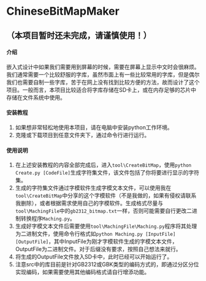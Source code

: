 # ChineseBitMapMaker

## （本项目暂时还未完成，请谨慎使用！）

#### 介绍

嵌入式设计中如果我们需要用到屏幕的时候，需要在屏幕上显示中文时会很麻烦。我们通常需要一个比较舒服的字库，虽然市面上有一些比较常用的字库，但是偶尔我们也需要自制一些字库，苦于在网上没有找到比较方便的方法，故而设计了这个项目。一般而言，本项目比较适合将字库存储在SD卡上，或在内存足够的芯片中存储在文件系统中使用。

#### 安装教程

1.  如果想非常轻松地使用本项目，请在电脑中安装python工作环境。
2.  克隆或下载项目到任意文件夹下，通过命令行进行运行。

#### 使用说明

1.  在上述安装教程的内容全部完成后，进入`tool\CreateBitMap`，使用`python Create.py [CodeFile]`生成字符集文件，该文件包括了你将要进行显示的字符集。
2.  生成的字符集文件通过字模软件生成字模文本文件，可以使用我在`tool\CreateBitMap`中分享的这个字模软件（不是我做的，如果有侵权请联系我删除），或者根据需求使用自己的字模软件。生成格式尽量与`tool\MachingFile`中的`gb2312_bitmap.txt`一样，否则可能需要自行更改二进制转换程序`Maching.py`。
3.  生成好字模文本文件后需要使用`tool\MachingFile\Maching.py`程序将其处理为二进制文件，使用命令行格式如`python Maching.py [InputFile] [OutputFile]`，其中InputFile为刚才字模软件生成的字模文本文件，OutputFile为二进制文件。对于后缀没有要求，按照自己想法来就行。
4.  将生成的OutputFile文件放入SD卡中，此时已经可以开始运行了。
5.  注意src中的库目前是针对GB2312或GBK类型的编码方式的，即通过分区分位实现编码，如果需要使用其他编码格式请自行增添功能。